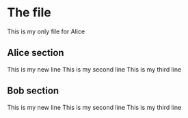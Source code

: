 # The file
This is my only file for Alice

## Alice section
This is my new line
This is my second line
This is my third line

## Bob section
This is my new line
This is my second line
This is my third line
